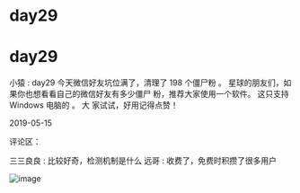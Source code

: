 # day29

# day29

小猿 : day29 今天微信好友坑位满了，清理了 198 个僵尸粉 。 星球的朋友们，如果你也想看看自己的微信好友有多少僵尸 粉，推荐大家使用一个软件。 这只支持 Windows 电脑的 。 大 家试试，好用记得点赞！

2019-05-15

评论区：

三三良良 : 比较好奇，检测机制是什么 远哥 : 收费了，免费时积攒了很多用户

![image](img/Image_027.png)